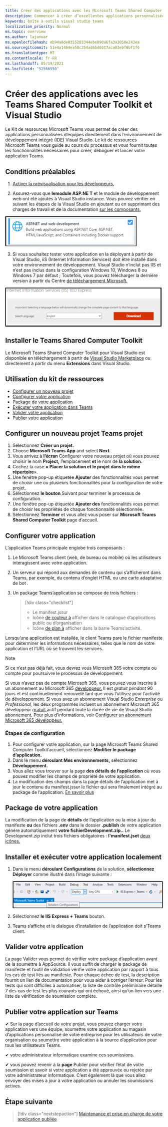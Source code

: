 ```yaml
---
title: Créer des applications avec les Microsoft Teams Shared Computer Toolkit et Visual Studio
description: Commencer à créer d’excellentes applications personnalisées directement Visual Studio l’aide Microsoft Teams Shared Computer Toolkit
keywords: boîte à outils visual studio teams
localization_priority: Normal
ms.topic: overview
ms.author: lajanuar
ms.openlocfilehash: eb94a8de0355283344ebe890a6fa3a3050e243ea
ms.sourcegitcommit: 51e4a1464ea58c254ad6bd0317aca03ebf6bf1f6
ms.translationtype: MT
ms.contentlocale: fr-FR
ms.lasthandoff: 05/19/2021
ms.locfileid: "52566550"
---
```

# <a name="build-apps-with-the-teams-toolkit-and-visual-studio"></a>Créer des applications avec les Teams Shared Computer Toolkit et Visual Studio

Le Kit de ressources Microsoft Teams vous permet de créer des applications personnalisées d’équipes directement dans l’environnement de développement intégré (IDE) Visual Studio. Le kit de ressources Microsoft Teams vous guide au cours du processus et vous fournit toutes les fonctionnalités nécessaires pour créer, déboguer et lancer votre application Teams.

## <a name="prerequisites"></a>Conditions préalables

1. [Activer la prévisualisation pour les développeurs.](../resources/dev-preview/developer-preview-intro.md#enable-developer-preview)

1. Assurez-vous que **<span>le</span>module ASP.NE T** et le module de développement web ont été ajoutés à Visual Studio instance. Vous pouvez vérifier en suivant les étapes de la Visual Studio en ajoutant ou en supprimant des charges de travail et de la documentation [sur les composants.](/visualstudio/install/modify-visual-studio?view=vs-2019&preserve-view=true)

![module de asp.net Visual Studio](../assets/images/visual-studio-web-dev-module.png)

3. Si vous souhaitez tester votre application en la déployant à partir de Visual Studio, iiS (Internet Information Services) doit être installé dans votre environnement de développement. Visual Studio n’inclut pas IIS et n’est pas inclus dans la configuration Windows 10, Windows 8 ou Windows 7 par défaut ; Toutefois, vous pouvez télécharger la dernière version à partir du Centre [de téléchargement Microsoft.](https://www.microsoft.com/download/details.aspx?id=48264)

![Vue de page de téléchargement IIS](../assets/images/iis.png)

## <a name="install-the-teams-toolkit"></a>Installer le Teams Shared Computer Toolkit

Le Microsoft Teams Shared Computer Toolkit pour Visual Studio est disponible en téléchargement à partir de [Visual Studio Marketplace](https://marketplace.visualstudio.com/items?itemName=TeamsDevApp.vsteamstemplate) ou directement à partir du menu **Extensions** dans Visual Studio.

## <a name="using-the-toolkit"></a>Utilisation du kit de ressources

- [Configurer un nouveau projet](#set-up-a-new-teams-project)
- [Configurer votre application](#configure-your-app)
- [Package de votre application](#package-your-app)
- [Exécuter votre application dans Teams](#install-and-run-your-app-locally)
- [Valider votre application](#validate-your-app)
- [Publier votre application](#publish-your-app-to-teams)

## <a name="set-up-a-new-teams-project"></a>Configurer un nouveau projet Teams projet

1. Sélectionnez **Créer un projet.**
1. Choose **Microsoft Teams App** and select **Next**.
1. Vous arrivez à **l’écran** Configurer votre nouveau projet où vous pouvez choisir le nom **Project,** l’emplacement **et** le nom de **la solution.**
1. Cochez la case **« Placer la solution et le projet dans le même répertoire**».
1. Une fenêtre pop-up étiquetée **Ajouter** des fonctionnalités vous permet de choisir une ou plusieurs fonctionnalités pour la configuration de votre projet.
1. Sélectionnez **le bouton** Suivant pour terminer le processus de configuration.
1. Une fenêtre pop-up étiquetée **Ajouter des** fonctionnalités vous permet de choisir les propriétés de chaque fonctionnalité sélectionnée.
1. Sélectionnez **Terminer** et vous allez vous poser sur **Microsoft Teams Shared Computer Toolkit** page d’accueil.

## <a name="configure-your-app"></a>Configurer votre application

L’application Teams principale englobe trois composants :

  1. Le Microsoft Teams client (web, de bureau ou mobile) où les utilisateurs interagissent avec votre application.
  1. Un serveur qui répond aux demandes de contenu qui s’afficheront dans Teams, par exemple, du contenu d’onglet HTML ou une carte adaptative de bot .
  1. Un package Teams’application se compose de trois fichiers :

      > [!div class="checklist"]
      >
      > - Le manifest.jssur
      > - Icône [de couleur à](../resources/schema/manifest-schema.md#icons) afficher dans le catalogue d’applications public ou d’organisation
      > - Icône [de plan à](../resources/schema/manifest-schema.md#icons) afficher dans la barre Teams’activité.

Lorsqu’une application est installée, le client Teams pare le fichier manifeste pour déterminer les informations nécessaires, telles que le nom de votre application et l’URL où se trouvent les services.

> [!NOTE]
>Si ce n’est pas déjà fait, vous devrez vous Microsoft 365 votre compte ou compte pour poursuivre le processus de développement.
>
> Si vous n’avez pas de compte Microsoft 365, vous pouvez vous inscrire à un abonnement au Microsoft 365 [développeur.](https://developer.microsoft.com/microsoft-365/dev-program) Il est *gratuit pendant* 90 jours et est continuellement renouvelé tant que vous l’utilisez pour l’activité de développement. Si vous avez un abonnement Visual Studio *Enterprise* ou *Professional,* les deux programmes incluent un abonnement Microsoft 365 développeur [gratuit,](https://aka.ms/MyVisualStudioBenefits)actif pendant toute la durée de vie de Visual Studio abonnement. Pour plus d’informations, voir [Configurer un abonnement Microsoft 365 développeur.](/office/developer-program/office-365-developer-program-get-started)
>

### <a name="configuration-steps"></a>Étapes de configuration

1. Pour configurer votre application,  sur la page Microsoft Teams Shared Computer Toolkit’accueil, sélectionnez **Modifier le package d’application.**
1. Dans le menu **déroulant Mes environnements,** sélectionnez **Développement.**
1. Vous allez vous trouver sur la page **des détails de l’application** où vous pouvez modifier les champs de propriété de votre application.
1. La modification des champs dans la page détails de l’application met à jour le contenu du manifest.jssur le fichier qui sera finalement intégré au package de l’application. [En savoir plus](https://aka.ms/teams-toolkit-manifest)

## <a name="package-your-app"></a>Package de votre application

La modification de la page de **détails** de l’application ou la mise à jour du manifeste **ou** des fichiers **.env** dans le dossier **.publish** de votre application génère automatiquement **votre fichierDevelopment.zip..** Le Development.zip inclut trois fichiers obligatoires : **l'manifest.jset** [deux icônes.](../concepts/build-and-test/apps-package.md#app-icons)

## <a name="install-and-run-your-app-locally"></a>Installer et exécuter votre application localement

1. Dans le menu **déroulant Configurations** de la solution, **sélectionnez Déployer** comme illustré dans l’image suivante :

    ![Menu Configurations de la solution](../assets/images/solution-configurations.png)

2. Sélectionnez **le IIS Express + Teams** bouton.

1. Teams s’affiche et le dialogue d’installation de l’application doit s’Teams client.

## <a name="validate-your-app"></a>Valider votre application

La  page Valider vous permet de vérifier votre package d’application avant de la soumettre à AppSource. Il vous suffit de charger le package de manifeste et l’outil de validation vérifie votre application par rapport à tous les cas de test liés au manifeste. Pour chaque échec de test, la description fournit un lien de documentation pour vous aider à corriger l’erreur. Pour les tests qui sont difficiles  à automatiser, la liste de contrôle préliminaire détaille 7 des cas de test les plus courants qui ont échoué, ainsi qu’un lien vers une liste de vérification de soumission complète.

## <a name="publish-your-app-to-teams"></a>Publier votre application sur Teams

✔ Sur la page d’accueil de votre projet, vous pouvez charger votre application vers une équipe, soumettre votre application au magasin d’applications personnalisé de votre entreprise pour les utilisateurs de votre organisation ou soumettre votre application à la source d’application pour tous les utilisateurs Teams.

✔ votre administrateur informatique examine ces soumissions.

✔ vous pouvez revenir à la **page** Publier pour vérifier l’état de votre soumission et savoir si votre application a été approuvée ou rejetée par votre administrateur informatique. C’est également là que vous allez envoyer des mises à jour à votre application ou annuler les soumissions actives.

## <a name="next-step"></a>Étape suivante

> [!div class="nextstepaction"]
> [Maintenance et prise en charge de votre application publiée](../concepts/deploy-and-publish/appsource/post-publish/overview.md)
>
